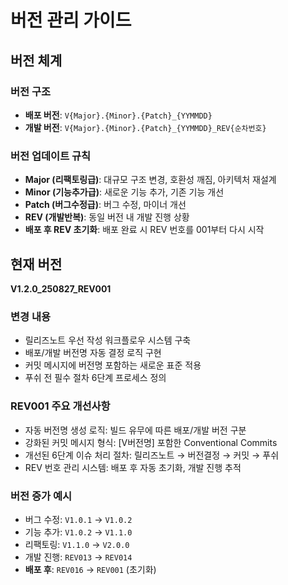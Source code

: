 # 버전 관리 가이드

## 버전 체계

### 버전 구조

- **배포 버전**: `V{Major}.{Minor}.{Patch}_{YYMMDD}`
- **개발 버전**: `V{Major}.{Minor}.{Patch}_{YYMMDD}_REV{순차번호}`

### 버전 업데이트 규칙

- **Major (리팩토링급)**: 대규모 구조 변경, 호환성 깨짐, 아키텍처 재설계
- **Minor (기능추가급)**: 새로운 기능 추가, 기존 기능 개선
- **Patch (버그수정급)**: 버그 수정, 마이너 개선
- **REV (개발반복)**: 동일 버전 내 개발 진행 상황
- **배포 후 REV 초기화**: 배포 완료 시 REV 번호를 001부터 다시 시작

## 현재 버전

**V1.2.0_250827_REV001**

### 변경 내용
- 릴리즈노트 우선 작성 워크플로우 시스템 구축
- 배포/개발 버전명 자동 결정 로직 구현
- 커밋 메시지에 버전명 포함하는 새로운 표준 적용
- 푸쉬 전 필수 절차 6단계 프로세스 정의

### REV001 주요 개선사항
- 자동 버전명 생성 로직: 빌드 유무에 따른 배포/개발 버전 구분
- 강화된 커밋 메시지 형식: [V버전명] 포함한 Conventional Commits
- 개선된 6단계 이슈 처리 절차: 릴리즈노트 → 버전결정 → 커밋 → 푸쉬
- REV 번호 관리 시스템: 배포 후 자동 초기화, 개발 진행 추적

### 버전 증가 예시

- 버그 수정: `V1.0.1` → `V1.0.2`
- 기능 추가: `V1.0.2` → `V1.1.0`
- 리팩토링: `V1.1.0` → `V2.0.0`
- 개발 진행: `REV013` → `REV014`
- **배포 후**: `REV016` → `REV001` (초기화)
